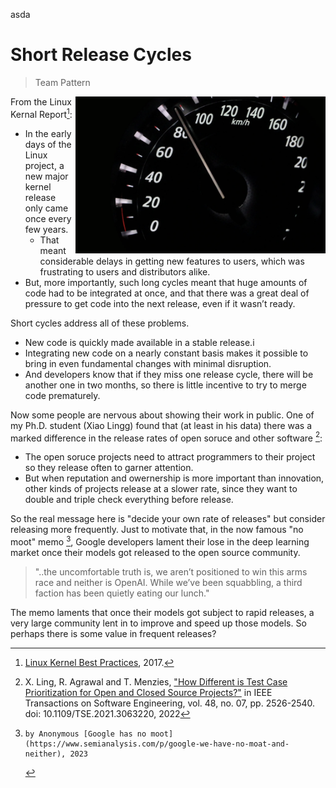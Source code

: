 asda

# Short Release Cycles
> Team Pattern

<img width=400 align=right 
src="releaseOfren.png">

From the Linux Kernal Report[^kernel]:

- In the early days of the Linux project, a new major kernel release
only came once every few years. 
  - That meant considerable delays in
getting new features to users, which was frustrating to users and
distributors alike. 
- But, more importantly, such long cycles meant
that huge amounts of code had to be integrated at once, and that
there was a great deal of pressure to get code into the next release,
even if it wasn’t ready.

Short cycles address all of these problems. 
- New code is quickly
made available in a stable release.i
- Integrating new code on a nearly
constant basis makes it possible to bring in even fundamental changes
with minimal disruption. 
- And developers know that if they miss one
release cycle, there will be another one in two months, so there
is little incentive to try to merge code prematurely.

Now some people are nervous about showing their work in public.
One of my Ph.D. student (Xiao Lingg) found that (at least in his data)
there was a marked difference in the release rates of open soruce
and other software [^xiao]:
- The open soruce projects need to attract programmers to their project
  so they release often to garner attention.
- But when reputation and owernership is more important than innovation,
  other kinds of projects release at a slower rate, since they want to
  double and triple check everything before release.

So the real message here is "decide your own rate of releases" but consider
releasing more frequently. Just to motivate that, in the now famous 
"no moot" memo [^moot], Google developers lament  their lose in the deep
learning market once their models got released to the open source community.

> "..the uncomfortable truth is, we aren’t positioned to win this
arms race and neither is OpenAI. While we’ve been squabbling, a
third faction has been quietly eating our lunch."

The memo laments that once their models got subject to rapid releases,
a very large community lent in to improve and speed up those models. So
perhaps there is some value in frequent releases?


[^kernel]: [Linux Kernel Best Practices](https://go.pardot.com/l/6342/2017-10-24/3xr3f2/6342/188781/Publication_LinuxKernelReport_2017.pdf), 2017.
[^moot]:    by Anonymous [Google has no moot](https://www.semianalysis.com/p/google-we-have-no-moat-and-neither), 2023
[^xiao]: X. Ling, R. Agrawal and T. Menzies, ["How Different is Test Case Prioritization for Open and Closed Source Projects?"](https://arxiv.org/pdf/2008.00612.pdf) in IEEE Transactions on Software Engineering, vol. 48, no. 07, pp. 2526-2540.
doi: 10.1109/TSE.2021.3063220, 2022
